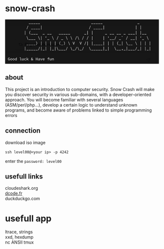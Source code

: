 # snow-crash
![snow-crash](./files/snow-crash.png)
## about
This project is an introduction to computer security. Snow Crash will make you discover security in various sub-domains, with a developer-oriented approach. You will become familiar with several languages (ASM/perl/php…), develop a certain logic to understand unknown programs, and become aware of problems linked to simple programming errors
## connection

download iso image
```
ssh level00@<your ip> -p 4242
```
enter the `password: level00`
## usefull links
cloudeshark.org  
[dcode.fr](https://www.dcode.fr/caesar-cipher)  
duckduckgo.com  
# usefull app
ltrace, strings  
xxd, hexdump  
nc
ANSII
tmux
